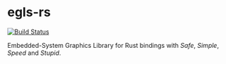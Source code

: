 ﻿egls-rs
=======

[![Build Status](https://192.168.0.2:7443/api/badges/rdst/egls-rs/status.svg?ref=refs/heads/{{BRANCH_NAME}})](https://192.168.0.2:7443/rdst/egls-rs)

Embedded-System Graphics Library for Rust bindings with *Safe*, *Simple*, *Speed* and *Stupid*.
